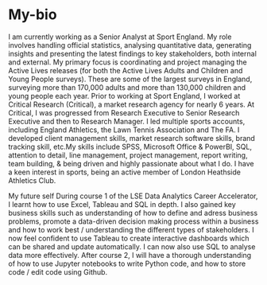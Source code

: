 # My-bio

I am currently working as a Senior Analyst at Sport England. My role involves handling official statistics, analysing quantitative data, generating insights and presenting the latest findings to key stakeholders, both internal and external. My primary focus is coordinating and project managing the Active Lives releases (for both the Active Lives Adults and Children and Young People surveys). These are some of the largest surveys in England, surveying more than 170,000 adults and more than 130,000 children and young people each year. Prior to working at Sport England, I worked at Critical Research (Critical), a market research agency for nearly 6 years. At Critical, I was progressed from Research Executive to Senior Research Executive and then to Research Manager. I led multiple sports accounts, including England Athletics, the Lawn Tennis Association and The FA. I developed client management skills, market research software skills, brand tracking skill, etc.My skills include SPSS, Microsoft Office & PowerBI, SQL, attention to detail, line management, project management, report writing, team building, & being driven and highly passionate about what I do. I have a keen interest in sports, being an active member of London Heathside Athletics Club.

My future self
During course 1 of the LSE Data Analytics Career Accelerator, I learnt how to use Excel, Tableau and SQL in depth. I also gained key business skills such as understanding of how to define and adress business problems, promote a data-driven decision making process within a business and how to work best / understanding the different types of stakeholders. I now feel confident to use Tableau to create interactive dashboards which can be shared and update automatically. I can now also use SQL to analyse data more effectively. After course 2, I will have a thorough understanding of how to use Jupyter notebooks to write Python code, and how to store code / edit code using Github. 

